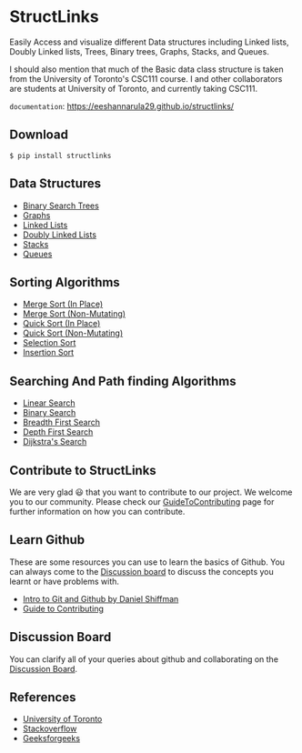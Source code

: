 # StructLinks

Easily Access and visualize different Data structures including Linked lists, Doubly Linked lists, Trees, Binary trees, Graphs, Stacks, and Queues.

I should also mention that much of the Basic data class structure is taken from the
University of Toronto's CSC111 course. I and other collaborators are students at
University of Toronto, and currently taking CSC111.

`documentation`: https://eeshannarula29.github.io/structlinks/

## Download
```shell
$ pip install structlinks
```

## Data Structures

- [Binary Search Trees](https://eeshannarula29.github.io/structlinks/binary_trees)
- [Graphs](https://eeshannarula29.github.io/structlinks/graphs)  
- [Linked Lists](https://eeshannarula29.github.io/structlinks/linked_lists)
- [Doubly Linked Lists](https://eeshannarula29.github.io/structlinks/doubly_linked_lists)
- [Stacks](https://eeshannarula29.github.io/structlinks/stacks)
- [Queues](https://eeshannarula29.github.io/structlinks/queues)

## Sorting Algorithms

- [Merge Sort (In Place)](https://eeshannarula29.github.io/structlinks/sorting)
- [Merge Sort (Non-Mutating)](https://eeshannarula29.github.io/structlinks/sorting)
- [Quick Sort (In Place)](https://eeshannarula29.github.io/structlinks/sorting)
- [Quick Sort (Non-Mutating)](https://eeshannarula29.github.io/structlinks/sorting)
- [Selection Sort](https://eeshannarula29.github.io/structlinks/sorting)
- [Insertion Sort](https://eeshannarula29.github.io/structlinks/sorting)


## Searching And Path finding Algorithms

- [Linear Search](https://eeshannarula29.github.io/structlinks/searching)
- [Binary Search](https://eeshannarula29.github.io/structlinks/searching)
- [Breadth First Search](https://eeshannarula29.github.io/structlinks/searching)
- [Depth First Search](https://eeshannarula29.github.io/structlinks/searching)
- [Dijkstra's Search](https://eeshannarula29.github.io/structlinks/searching)

## Contribute to StructLinks
We are very glad 😃 that you want to contribute to our project. We welcome you to our community. Please
check our [GuideToContributing](https://github.com/eeshannarula29/structlinks/blob/main/CONTRIBUTING.md) page for further information on how you can contribute.

## Learn Github
These are some resources you can use to learn the basics of Github. You can always come to the [Discussion board](https://github.com/eeshannarula29/NetLinks/discussions) to discuss the concepts you learnt or have problems with.
- [Intro to Git and Github by Daniel Shiffman](https://youtube.com/playlist?list=PLRqwX-V7Uu6ZF9C0YMKuns9sLDzK6zoiV)
- [Guide to Contributing](https://akrabat.com/the-beginners-guide-to-contributing-to-a-github-project/)

## Discussion Board
You can clarify all of your queries about github and collaborating on the [Discussion Board](https://github.com/eeshannarula29/structlinks/discussions).

## References

- [University of Toronto](https://web.cs.toronto.edu/)
- [Stackoverflow](https://stackoverflow.com/)
- [Geeksforgeeks](https://www.geeksforgeeks.org/)
